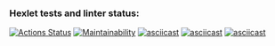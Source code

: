 ### Hexlet tests and linter status:
[![Actions Status](https://github.com/khooj/frontend-project-44/workflows/hexlet-check/badge.svg)](https://github.com/khooj/frontend-project-44/actions)
[![Maintainability](https://api.codeclimate.com/v1/badges/7a2c94de3b01260b77a7/maintainability)](https://codeclimate.com/github/khooj/frontend-project-44/maintainability)
[![asciicast](https://asciinema.org/a/NMAFofYmlh4l0B6xgcUqPLlCS.svg)](https://asciinema.org/a/NMAFofYmlh4l0B6xgcUqPLlCS)
[![asciicast](https://asciinema.org/a/0QwUw36q2AzCHX19TiClBgWtd.svg)](https://asciinema.org/a/0QwUw36q2AzCHX19TiClBgWtd)
[![asciicast](https://asciinema.org/a/vIKCGXBBFhRXAvGPqbJwyRJXL.svg)](https://asciinema.org/a/vIKCGXBBFhRXAvGPqbJwyRJXL)
